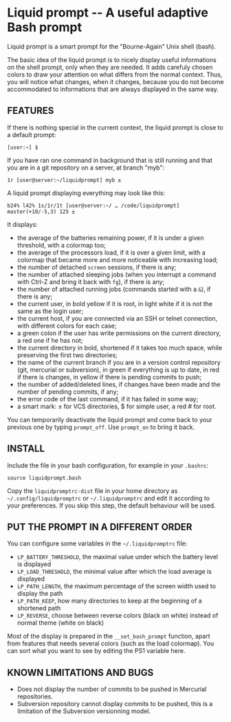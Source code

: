 Liquid prompt -- A useful adaptive Bash prompt
==============================================

Liquid prompt is a smart prompt for the "Bourne-Again" Unix shell (bash).

The basic idea of the liquid prompt is to nicely display useful informations on
the shell prompt, only when they are needed. It adds carefuly chosen colors to
draw your attention on what differs from the normal context. Thus, you will
notice what changes, when it changes, because you do not become accommodated to
informations that are always displayed in the same way.


## FEATURES

If there is nothing special in the current context, the liquid prompt is close
to a default prompt:

`[user:~] $ `

If you have ran one command in background that is still running and that you are
in a git repository on a server, at branch "myb":

`1r [user@server:~/liquidprompt] myb ± `

A liquid prompt displaying everything may look like this:

`b24% l42% 1s/1r/1t [user@server:~/ … /code/liquidprompt] master(+10/-5,3) 125 ± `

It displays:

* the average of the batteries remaining power, if it is under a given
threshold, with a colormap too;
* the average of the processors load, if it is over a given limit, with a
colormap that became more and more noticeable with increasing load;
* the number of detached `screen` sessions, if there is any;
* the number of attached sleeping jobs (when you interrupt a command with Ctrl-Z
and bring it back with `fg`), if there is any;
* the number of attached running jobs (commands started with a `&`), if there is
any;
* the current user, in bold yellow if it is root, in light white if it is not
the same as the login user;
* the current host, if you are connected via an SSH or telnet connection, with
different colors for each case;
* a green colon if the user has write permissions on the current directory, 
a red one if he has not;
* the current directory in bold, shortened if it takes too much space, while
preserving the first two directories;
* the name of the current branch if you are in a version control repository
(git, mercurial or subversion), in green if everything is up to date, in red if
there is changes, in yellow if there is pending commits to push;
* the number of added/deleted lines, if changes have been made and the number
of pending commits, if any;
* the error code of the last command, if it has failed in some way;
* a smart mark: ± for VCS directories, $ for simple user, a red # for root.

You can temporarily deactivate the liquid prompt and come back to your previous
one by typing `prompt_off`. Use `prompt_on` to bring it back.


## INSTALL

Include the file in your bash configuration, for example in your `.bashrc`:

`source liquidprompt.bash`

Copy the `liquidpromptrc-dist` file in your home directory as
`~/.config/liquidpromptrc` or `~/.liquidpromptrc` and edit it according to your
preferences. If you skip this step, the default behaviour will be used.


## PUT THE PROMPT IN A DIFFERENT ORDER

You can configure some variables in the `~/.liquidpromptrc` file:

* `LP_BATTERY_THRESHOLD`, the maximal value under which the battery level is
displayed
* `LP_LOAD_THRESHOLD`, the minimal value after which the load average is
displayed
* `LP_PATH_LENGTH`, the maximum percentage of the screen width used to display
the path
* `LP_PATH_KEEP`, how many directories to keep at the beginning of a shortened
path
* `LP_REVERSE`, choose between reverse colors (black on white) instead of normal
theme (white on black)

Most of the display is prepared in the `__set_bash_prompt` function, apart from
features that needs several colors (such as the load colormap). You can sort
what you want to see by editing the PS1 variable here.


## KNOWN LIMITATIONS AND BUGS

* Does not display the number of commits to be pushed in Mercurial repositories.
* Subversion repository cannot display commits to be pushed, this is a
limitation of the Subversion versionning model.

